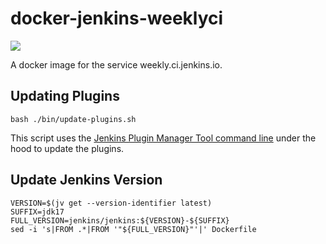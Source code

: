 # docker-jenkins-weeklyci

[![](https://img.shields.io/docker/pulls/jenkinsciinfra/ldap?label=jenkinsciinfra%2Fjenkins-weeklyci&logo=docker&logoColor=white)](https://hub.docker.com/r/jenkinsciinfra/jenkins-weeklyci/tags)

A docker image for the service weekly.ci.jenkins.io.

## Updating Plugins

```shell
bash ./bin/update-plugins.sh
```

This script uses the [Jenkins Plugin Manager Tool command line](https://github.com/jenkinsci/plugin-installation-manager-tool) under the hood to update the plugins.

## Update Jenkins Version

```shell
VERSION=$(jv get --version-identifier latest)
SUFFIX=jdk17
FULL_VERSION=jenkins/jenkins:${VERSION}-${SUFFIX}
sed -i 's|FROM .*|FROM '"${FULL_VERSION}"'|' Dockerfile
```
